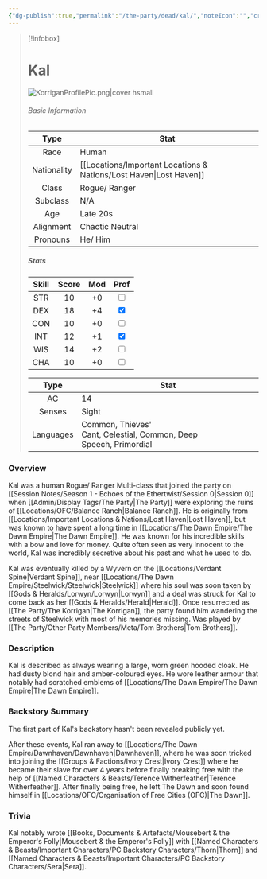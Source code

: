 ```yaml
---
{"dg-publish":true,"permalink":"/the-party/dead/kal/","noteIcon":"","created":"2024-11-27T13:42:03.539+00:00","updated":"2024-12-26T13:22:06.566+00:00"}
---
```


> [!infobox]
> 
> # Kal
> ![KorriganProfilePic.png|cover hsmall](/img/user/Admin/Attachments/KorriganProfilePic.png)
> ###### Basic Information
> 
>  Type | Stat |
> :----: | --- |
>  Race | Human |
>  Nationality | [[Locations/Important Locations & Nations/Lost Haven\|Lost Haven]] |
>  Class | Rogue/ Ranger |
>  Subclass | N/A|
>  Age | Late 20s |
>  Alignment | Chaotic Neutral |
>  Pronouns | He/ Him |
>  ##### Stats
> Skill | Score | Mod | Prof |
> :---: | :---: | :---: | :---: |
>  STR | 10 | +0 | <input type="checkbox" unchecked> |
>  DEX | 18 | +4 |  <input type="checkbox" checked> |
>  CON | 10 | +0 | <input type="checkbox" unchecked> |
>  INT | 12 | +1 | <input type="checkbox" checked>|
>  WIS | 14 | +2 | <input type="checkbox" unchecked> |
>  CHA | 10 | +0 | <input type="checkbox" unchecked> |
>  
>Type | Stat |
>:---: | --- |
>AC | 14 |
>Senses | Sight |
>Languages | Common, Thieves' Cant, Celestial, Common, Deep Speech, Primordial|

### Overview
Kal was a human Rogue/ Ranger Multi-class that joined the party on [[Session Notes/Season 1 - Echoes of the Ethertwist/Session 0\|Session 0]] when [[Admin/Display Tags/The Party\|The Party]] were exploring the ruins of [[Locations/OFC/Balance Ranch\|Balance Ranch]]. He is originally from [[Locations/Important Locations & Nations/Lost Haven\|Lost Haven]], but was known to have spent a long time in [[Locations/The Dawn Empire/The Dawn Empire\|The Dawn Empire]]. He was known for his incredible skills with a bow and love for money. Quite often seen as very innocent to the world, Kal was incredibly secretive about his past and what he used to do. 

Kal was eventually killed by a Wyvern on the [[Locations/Verdant Spine\|Verdant Spine]], near [[Locations/The Dawn Empire/Steelwick/Steelwick\|Steelwick]] where his soul was soon taken by [[Gods & Heralds/Lorwyn/Lorwyn\|Lorwyn]] and a deal was struck for Kal to come back as her [[Gods & Heralds/Herald\|Herald]]. Once resurrected as [[The Party/The Korrigan\|The Korrigan]], the party found him wandering the streets of Steelwick with most of his memories missing. Was played by [[The Party/Other Party Members/Meta/Tom Brothers\|Tom Brothers]].

### Description
Kal is described as always wearing a large, worn green hooded cloak. He had dusty blond hair and amber-coloured eyes. He wore leather armour that notably had scratched emblems of [[Locations/The Dawn Empire/The Dawn Empire\|The Dawn Empire]]. 

### Backstory Summary
The first part of Kal's backstory hasn't been revealed publicly yet. 

After these events, Kal ran away to [[Locations/The Dawn Empire/Dawnhaven/Dawnhaven\|Dawnhaven]], where he was soon tricked into joining the [[Groups & Factions/Ivory Crest\|Ivory Crest]] where he became their slave for over 4 years before finally breaking free with the help of [[Named Characters & Beasts/Terence Witherfeather\|Terence Witherfeather]]. After finally being free, he left The Dawn and soon found himself in [[Locations/OFC/Organisation of Free Cities (OFC)\|The Dawn]].

### Trivia
Kal notably wrote [[Books, Documents & Artefacts/Mousebert & the Emperor's Folly\|Mousebert & the Emperor's Folly]] with [[Named Characters & Beasts/Important Characters/PC Backstory Characters/Thorn\|Thorn]] and [[Named Characters & Beasts/Important Characters/PC Backstory Characters/Sera\|Sera]].
